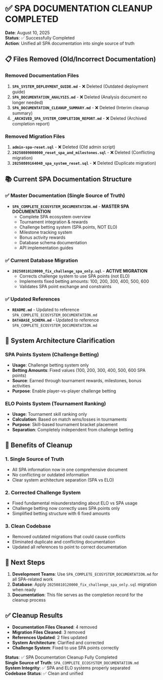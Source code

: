 # ✅ SPA DOCUMENTATION CLEANUP COMPLETED

**Date**: August 10, 2025  
**Status**: ✅ Successfully Completed  
**Action**: Unified all SPA documentation into single source of truth

## 📋 Files Removed (Old/Incorrect Documentation)

### Removed Documentation Files
1. **`SPA_SYSTEM_DEPLOYMENT_GUIDE.md`** - ❌ Deleted (Outdated deployment guide)
2. **`SPA_DOCUMENTATION_ANALYSIS.md`** - ❌ Deleted (Analysis document no longer needed)  
3. **`SPA_DOCUMENTATION_CLEANUP_SUMMARY.md`** - ❌ Deleted (Interim cleanup summary)
4. **`_ARCHIVED_SPA_SYSTEM_COMPLETION_REPORT.md`** - ❌ Deleted (Archived completion report)

### Removed Migration Files
1. **`admin-spa-reset.sql`** - ❌ Deleted (Old admin script)
2. **`20250809000000_reset_spa_and_milestones.sql`** - ❌ Deleted (Conflicting migration)
3. **`20250809164048_spa_system_reset.sql`** - ❌ Deleted (Duplicate migration)

## 📚 Current SPA Documentation Structure

### ✅ Master Documentation (Single Source of Truth)
- **`SPA_COMPLETE_ECOSYSTEM_DOCUMENTATION.md`** - **MASTER SPA DOCUMENTATION**
  - Complete SPA ecosystem overview
  - Tournament integration & rewards  
  - Challenge betting system (SPA points, NOT ELO)
  - Milestone tracking system
  - Bonus activity rewards
  - Database schema documentation
  - API implementation guides

### ✅ Current Database Migration
- **`20250810120000_fix_challenge_spa_only.sql`** - **ACTIVE MIGRATION**
  - Corrects challenge system to use SPA points (not ELO)
  - Implements fixed betting amounts: 100, 200, 300, 400, 500, 600
  - Validates SPA point exchange and constraints

### ✅ Updated References
- **`README.md`** - Updated to reference `SPA_COMPLETE_ECOSYSTEM_DOCUMENTATION.md`
- **`DATABASE_SCHEMA.md`** - Updated to reference `SPA_COMPLETE_ECOSYSTEM_DOCUMENTATION.md`

## 🎯 System Architecture Clarification

### SPA Points System (Challenge Betting)
- **Usage**: Challenge betting system only
- **Betting Amounts**: Fixed values (100, 200, 300, 400, 500, 600 SPA points)
- **Source**: Earned through tournament rewards, milestones, bonus activities
- **Purpose**: Enable player-vs-player challenge betting

### ELO Points System (Tournament Ranking)
- **Usage**: Tournament skill ranking only  
- **Calculation**: Based on match wins/losses in tournaments
- **Purpose**: Skill-based tournament bracket placement
- **Separation**: Completely independent from challenge betting

## 🔄 Benefits of Cleanup

### 1. **Single Source of Truth**
- All SPA information now in one comprehensive document
- No conflicting or outdated information
- Clear system architecture separation (SPA vs ELO)

### 2. **Corrected Challenge System**
- Fixed fundamental misunderstanding about ELO vs SPA usage
- Challenge betting now correctly uses SPA points only
- Simplified betting structure with 6 fixed amounts

### 3. **Clean Codebase**
- Removed outdated migrations that could cause conflicts
- Eliminated duplicate and conflicting documentation
- Updated all references to point to correct documentation

## 📝 Next Steps

1. **Development Teams**: Use `SPA_COMPLETE_ECOSYSTEM_DOCUMENTATION.md` for all SPA-related work
2. **Database**: Apply `20250810120000_fix_challenge_spa_only.sql` migration when ready
3. **Documentation**: This file serves as the completion record for the cleanup process

## ✅ Cleanup Results

- **Documentation Files Cleaned**: 4 removed
- **Migration Files Cleaned**: 3 removed  
- **References Updated**: 2 files updated
- **System Architecture**: Clarified and corrected
- **Challenge System**: Fixed to use SPA points correctly

**Status**: ✅ SPA Documentation Cleanup Fully Completed  
**Single Source of Truth**: `SPA_COMPLETE_ECOSYSTEM_DOCUMENTATION.md`  
**System Integrity**: ✅ SPA and ELO systems properly separated  
**Codebase Status**: ✅ Clean and unified
